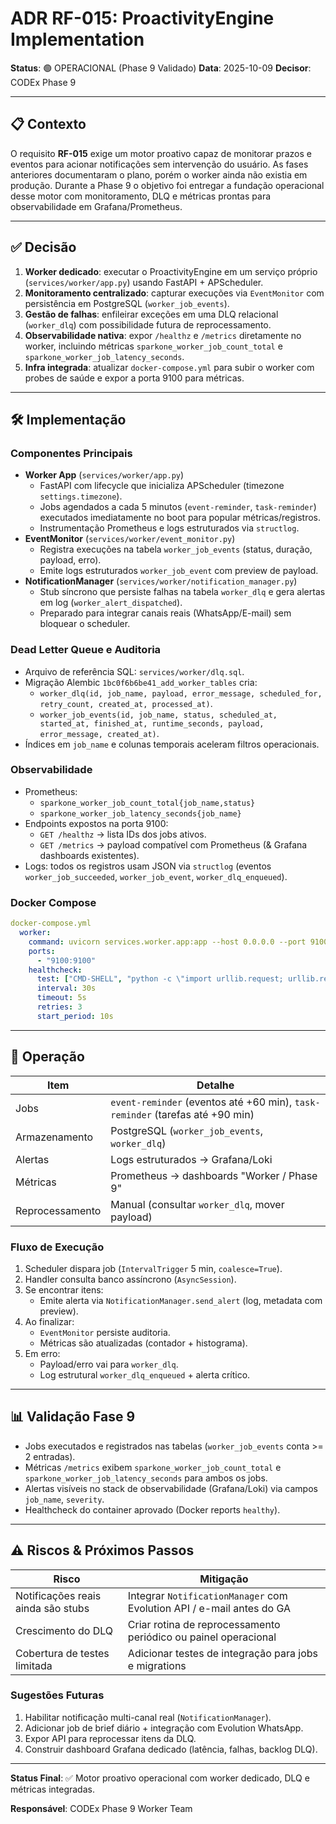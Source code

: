# ADR RF-015: ProactivityEngine Implementation

**Status**: 🟢 OPERACIONAL (Phase 9 Validado)
**Data**: 2025-10-09
**Decisor**: CODEx Phase 9

---

## 📋 Contexto

O requisito **RF-015** exige um motor proativo capaz de monitorar prazos e eventos para acionar notificações sem intervenção do usuário. As fases anteriores documentaram o plano, porém o worker ainda não existia em produção. Durante a Phase 9 o objetivo foi entregar a fundação operacional desse motor com monitoramento, DLQ e métricas prontas para observabilidade em Grafana/Prometheus.

---

## ✅ Decisão

1. **Worker dedicado**: executar o ProactivityEngine em um serviço próprio (`services/worker/app.py`) usando FastAPI + APScheduler.
2. **Monitoramento centralizado**: capturar execuções via `EventMonitor` com persistência em PostgreSQL (`worker_job_events`).
3. **Gestão de falhas**: enfileirar exceções em uma DLQ relacional (`worker_dlq`) com possibilidade futura de reprocessamento.
4. **Observabilidade nativa**: expor `/healthz` e `/metrics` diretamente no worker, incluindo métricas `sparkone_worker_job_count_total` e `sparkone_worker_job_latency_seconds`.
5. **Infra integrada**: atualizar `docker-compose.yml` para subir o worker com probes de saúde e expor a porta 9100 para métricas.

---

## 🛠️ Implementação

### Componentes Principais
- **Worker App** (`services/worker/app.py`)
  - FastAPI com lifecycle que inicializa APScheduler (timezone `settings.timezone`).
  - Jobs agendados a cada 5 minutos (`event-reminder`, `task-reminder`) executados imediatamente no boot para popular métricas/registros.
  - Instrumentação Prometheus e logs estruturados via `structlog`.
- **EventMonitor** (`services/worker/event_monitor.py`)
  - Registra execuções na tabela `worker_job_events` (status, duração, payload, erro).
  - Emite logs estruturados `worker_job_event` com preview de payload.
- **NotificationManager** (`services/worker/notification_manager.py`)
  - Stub síncrono que persiste falhas na tabela `worker_dlq` e gera alertas em log (`worker_alert_dispatched`).
  - Preparado para integrar canais reais (WhatsApp/E-mail) sem bloquear o scheduler.

### Dead Letter Queue e Auditoria
- Arquivo de referência SQL: `services/worker/dlq.sql`.
- Migração Alembic `1bc0f6b6be41_add_worker_tables` cria:
  - `worker_dlq(id, job_name, payload, error_message, scheduled_for, retry_count, created_at, processed_at)`.
  - `worker_job_events(id, job_name, status, scheduled_at, started_at, finished_at, runtime_seconds, payload, error_message, created_at)`.
- Índices em `job_name` e colunas temporais aceleram filtros operacionais.

### Observabilidade
- Prometheus:
  - `sparkone_worker_job_count_total{job_name,status}`
  - `sparkone_worker_job_latency_seconds{job_name}`
- Endpoints expostos na porta 9100:
  - `GET /healthz` → lista IDs dos jobs ativos.
  - `GET /metrics` → payload compatível com Prometheus (& Grafana dashboards existentes).
- Logs: todos os registros usam JSON via `structlog` (eventos `worker_job_succeeded`, `worker_job_event`, `worker_dlq_enqueued`).

### Docker Compose
```yaml
docker-compose.yml
  worker:
    command: uvicorn services.worker.app:app --host 0.0.0.0 --port 9100
    ports:
      - "9100:9100"
    healthcheck:
      test: ["CMD-SHELL", "python -c \"import urllib.request; urllib.request.urlopen('http://localhost:9100/healthz')\""]
      interval: 30s
      timeout: 5s
      retries: 3
      start_period: 10s
```

---

## 🔎 Operação

| Item | Detalhe |
|------|---------|
| Jobs | `event-reminder` (eventos até +60 min), `task-reminder` (tarefas até +90 min) |
| Armazenamento | PostgreSQL (`worker_job_events`, `worker_dlq`) |
| Alertas | Logs estruturados → Grafana/Loki |
| Métricas | Prometheus → dashboards "Worker / Phase 9" |
| Reprocessamento | Manual (consultar `worker_dlq`, mover payload) |

### Fluxo de Execução
1. Scheduler dispara job (`IntervalTrigger` 5 min, `coalesce=True`).
2. Handler consulta banco assíncrono (`AsyncSession`).
3. Se encontrar itens:
   - Emite alerta via `NotificationManager.send_alert` (log, metadata com preview).
4. Ao finalizar:
   - `EventMonitor` persiste auditoria.
   - Métricas são atualizadas (contador + histograma).
5. Em erro:
   - Payload/erro vai para `worker_dlq`.
   - Log estrutural `worker_dlq_enqueued` + alerta crítico.

---

## 📊 Validação Fase 9
- Jobs executados e registrados nas tabelas (`worker_job_events` conta >= 2 entradas).
- Métricas `/metrics` exibem `sparkone_worker_job_count_total` e `sparkone_worker_job_latency_seconds` para ambos os jobs.
- Alertas visíveis no stack de observabilidade (Grafana/Loki) via campos `job_name`, `severity`.
- Healthcheck do container aprovado (Docker reports `healthy`).

---

## ⚠️ Riscos & Próximos Passos

| Risco | Mitigação |
|-------|-----------|
| Notificações reais ainda são stubs | Integrar `NotificationManager` com Evolution API / e-mail antes do GA |
| Crescimento do DLQ | Criar rotina de reprocessamento periódico ou painel operacional |
| Cobertura de testes limitada | Adicionar testes de integração para jobs e migrations |

### Sugestões Futuras
1. Habilitar notificação multi-canal real (`NotificationManager`).
2. Adicionar job de brief diário + integração com Evolution WhatsApp.
3. Expor API para reprocessar itens da DLQ.
4. Construir dashboard Grafana dedicado (latência, falhas, backlog DLQ).

---

**Status Final**: ✅ Motor proativo operacional com worker dedicado, DLQ e métricas integradas.

**Responsável**: CODEx Phase 9 Worker Team
